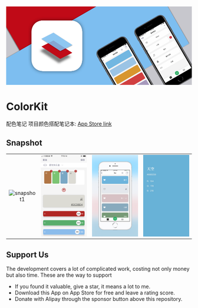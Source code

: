 ![banner]

# ColorKit
配色笔记 项目颜色搭配笔记本: [App Store link](https://itunes.apple.com/cn/app/id1422973826)

## Snapshot

| | | | |
| :--: | :------------: | :------------: | :--: |
| ![snapshot1] | ![snapshot2] | ![snapshot3] | ![snapshot4] |

[snapshot1]:assets/IMG_1818.PNG
[snapshot2]:assets/IMG_1817.PNG
[snapshot3]:assets/IMG_0662.PNG
[snapshot4]:assets/IMG_1821.JPG
[banner]:assets/banner.png

## Support Us

The development covers a lot of complicated work, costing not only money but also time. These are the way to support

- If you found it valuable, give a star, it means a lot to me.
- Download this App on App Store for free and leave a rating score.
- Donate with Alipay through the sponsor button above this repository.
